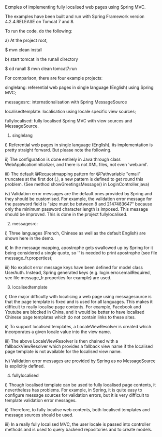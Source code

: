 Exmples of implementing fully localised web pages using Spring MVC.

The examples have been built and run with Spring Framework 
version 4.2.4.RELEASE on Tomcat 7 and 8.



To run the code, do the following:

a) At the project root,

$ mvn clean install

b) start tomcat in the runall directory

$ cd runall
$ mvn clean tomcat7:run



For comparison, there are four example projects:

singlelang: referential web pages in single language (English) using Spring MVC;

messagesrc: internationalisation with Spring MessageSource

localisedtemplate: localisation using locale specific view sources;

fullylocalised: fully localised Spring MVC with view sources and  MessageSource.



1) singlelang

i)   Referential web pages in single language (English), its implementation
     is pretty straight forward. But please note the following.

ii)  The configuration is done entirely in Java through class 
     WebApplicationInitializer, and there is not XML files, not even 'web.xml'.

iii)  The default @Requestmapping pattern for @Pathvariable "email" 
     truncates at the first dot (.), a new pattern is defined to get round 
     this problem. (See method showGreetingsMessage() in LoginController.java)
    
iv)  Validation error messages are the default ones provided by Spring 
     and they should be customised. For example, the validation error 
     message for the password field is "size must be between 8 and 2147483647"
     because only the minimum password character length is imposed. This 
     message should be improved. This is done in the project fullylocalised.
    


2) messagesrc:

i)   Three languages (French, Chinese as well as the default English) are 
     shown here in the demo.

ii)  In the message mapping, apostrophe gets swallowed up by Spring for it
     being considered a single quote, so '' is needed to print apostrophe 
     (see file message_fr.properties);

iii) No explicit error message keys have been defined for model class UserAuth.
     Instead, Spring generated keys (e.g. login.error.emailRequired, see file 
     message_fr.properties for example) are used.



3) localisedtemplate

i)   One major difficulty with localising a web page using messagesource is 
     that the page template is fixed and is used for all languages. This 
     makes it difficult to really localise page contents. 
     For example, Facebook and Youtube are blocked in China, and it would be
     better to have localised Chinese page templates which do not contain 
     links to these sites.
     
ii)  To support localised templates, a LocaleViewResolver is created which
     incorporates a given locale value into the view name. 
     
iii) The above LocaleViewResolver is then chained with a fallbackViewResolver
     which provides a fallback view name if the localised page template is
     not available for the localised view name.
     
iv)  Validation error messages are provided by Spring as no MessageSource is
     explicitly defined.
     


4) fullylocalised

i)   Though localised template can be used to fully localised page contents,
     it nevertheless has problems. For example, in Spring, it is quite easy
     to configure message sources for validation errors, but it is very
     difficult to template validation error messages.     

ii)  Therefore, to fully localise web contents, both localised templates and
     message sources should be used.
     
iii) In a really fully localised MVC, the user locale is passed into 
     controller methods and is used to query backend repositories and to 
     create models.



   
